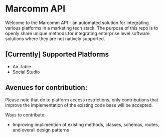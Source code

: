 # Marcomm API

Welcome to the Marcomm API - an automated solution for integrating various platforms in a marketing tech stack. The purpose of this repo is to openly share unique methods for integrating enterprise level software solutions where they are not natively supported.

## [Currently] Supported Platforms

- Air Table
- Social Studio

## Avenues for contribution:

Please note that do to platform access restrictions, only contributions that improve the implementation of the existing code base will be accepted. 

Ways to contribute:
- Improving implimention of existing methods, classes, schemas, routes, and overall design patterns
